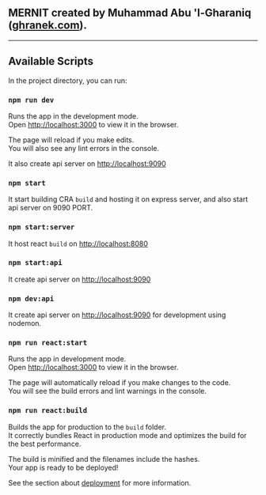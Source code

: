 ## MERNIT created by Muhammad Abu 'l-Gharaniq ([ghranek.com](https://ghranek.com)).

---

## Available Scripts

In the project directory, you can run:

### `npm run dev`

Runs the app in the development mode.<br>
Open [http://localhost:3000](http://localhost:3000) to view it in the browser.

The page will reload if you make edits.<br>
You will also see any lint errors in the console.

It also create api server on [http://localhost:9090](http://localhost:9090)

### `npm start`

It start building CRA `build` and hosting it on express server, and also start api server on 9090 PORT.

### `npm start:server`

It host react `build` on [http://localhost:8080](http://localhost:8080)

### `npm start:api`

It create api server on [http://localhost:9090](http://localhost:9090)

### `npm dev:api`

It create api server on [http://localhost:9090](http://localhost:9090) for development using nodemon.

### `npm run react:start`

Runs the app in development mode.<br>
Open [http://localhost:3000](http://localhost:3000) to view it in the browser.

The page will automatically reload if you make changes to the code.<br>
You will see the build errors and lint warnings in the console.

### `npm run react:build`

Builds the app for production to the `build` folder.<br>
It correctly bundles React in production mode and optimizes the build for the best performance.

The build is minified and the filenames include the hashes.<br>
Your app is ready to be deployed!

See the section about [deployment](https://facebook.github.io/create-react-app/docs/deployment) for more information.
